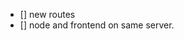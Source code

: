 <!-- # redesigned-eureka




- [x] Take in the address from metamask.
- [] Create the ducking navbar.
    - [] contextnav
    - [] searchbar

- [x] fix the server
    - [x] handle login request

    - [] profile generation
        - [] display on the frontend.
        - [] convert them over to wasm.
    - [x] websocket
        - [] yewdux.
            - [] display shit
            - [] encryption
            - [] nesting.
    - [] upgrade security.
    - [x] handle create account request
        - [x] If the username or email is taken, return an error.
    - [] All usernames are stored in orbitdb including web2 accounts.
    - [x] If they use a regular login emails are stored in mongodb.
    - [x] Generate crypto addresses
        - [] ethereum
        - [] XMR
        - [] Bitcoin
        - [x] mongo will hold private keys. & emails.
- [] Proection from DDOS.
- [] -->


- [] new routes
- [] node and frontend on same server.